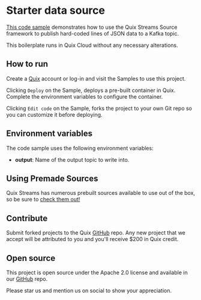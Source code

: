 # Starter data source

[This code sample](https://github.com/quixio/quix-samples/tree/main/python/sources/starter_source) demonstrates how to use the Quix Streams Source framework to publish 
hard-coded lines of JSON data to a Kafka topic.

This boilerplate runs in Quix Cloud without any necessary alterations.

## How to run

Create a [Quix](https://portal.platform.quix.io/signup?xlink=github) account or log-in and visit the Samples to use this project.

Clicking `Deploy` on the Sample, deploys a pre-built container in Quix. Complete the environment variables to configure the container.

Clicking `Edit code` on the Sample, forks the project to your own Git repo so you can customize it before deploying.

## Environment variables

The code sample uses the following environment variables:

- **output**: Name of the output topic to write into.

## Using Premade Sources

Quix Streams has numerous prebuilt sources available to use out of the box, so be 
sure to [check them out!](https://quix.io/docs/quix-streams/connectors/sources/index.html)

## Contribute

Submit forked projects to the Quix [GitHub](https://github.com/quixio/quix-samples) repo. Any new project that we accept will be attributed to you and you'll receive $200 in Quix credit.

## Open source

This project is open source under the Apache 2.0 license and available in our [GitHub](https://github.com/quixio/quix-samples) repo.

Please star us and mention us on social to show your appreciation.